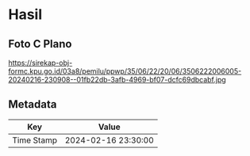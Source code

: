 # Hasil

## Foto C Plano

https://sirekap-obj-formc.kpu.go.id/03a8/pemilu/ppwp/35/06/22/20/06/3506222006005-20240216-230908--01fb22db-3afb-4969-bf07-dcfc69dbcabf.jpg


## Metadata

| Key        | Value               |
| ---------- | ------------------- |
| Time Stamp | 2024-02-16 23:30:00 |



